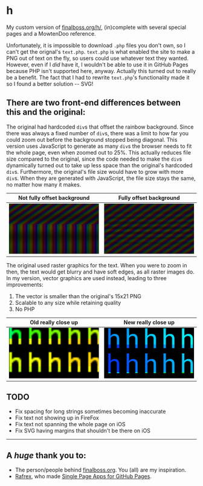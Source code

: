 # h

My custom version of [finalboss.org/h/](finalboss.org/h/), (in)complete with several special pages and a MowtenDoo reference.

Unfortunately, it is impossible to download `.php` files you don't own, so I can't get the orignal's `text.php`. `text.php` is what enabled the site to make a PNG out of text on the fly, so users could use whatever text they wanted. However, even if I _did_ have it, I wouldn't be able to use it in GitHub Pages because PHP isn't supported here, anyway.
Actually this turned out to really be a benefit. The fact that I had to rewrite `text.php`'s functionality made it so I found a better solution -- SVG!

## There are two front-end differences between this and the original:
The original had hardcoded `div`s that offset the rainbow background. Since there was always a fixed number of `div`s, there was a limit to how far you could zoom out before the background stopped being diagonal. This version uses JavaScript to generate as many `div`s the browser needs to fit the whole page, even when zoomed out to 25%. This actually reduces file size compared to the original, since the code needed to make the `div`s dynamically turned out to take up less space than the original's hardcoded `div`s. Furthermore, the original's file size would have to grow with more `div`s. When they are generated with JavaScript, the file size stays the same, no matter how many it makes.

  Not fully offset background                 |  Fully offset background
:--------------------------------------------:|:-------------------------------------:
  ![Picture of h where background isn't fully offset](readme/not-fully-offset.png) | ![Picture of h where background IS fully offset](readme/offset.png)


The original used raster graphics for the text. When you were to zoom in then, the text would get blurry and have soft edges, as all raster images do. In my version, vector graphics are used instead, leading to three improvements:
1. The vector is smaller than the original's 15x21 PNG
2. Scalable to any size while retaining quality
3. No PHP

  Old really close up           |  New really close up
:------------------------------:|:---------------------------:
  ![Blurry h's](readme/raster.png)     |  ![Crisp h's](readme/vector.png)


## TODO
- Fix spacing for long strings sometimes becoming inaccurate
- Fix text not showing up in FireFox
- Fix text not spanning the whole page on iOS
- Fix SVG having margins that shouldn't be there on iOS

---
## A _huge_ thank you to:
- The person/people behind [finalboss.org](https://finalboss.org/). You (all) are my inspiration.
- [Rafrex](https://github.com/rafrex), who made [Single Page Apps for GitHub Pages](https://github.com/rafrex/spa-github-pages).
